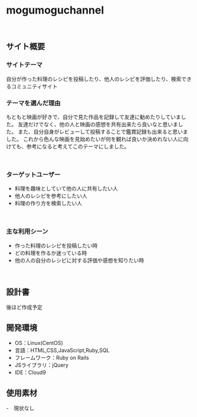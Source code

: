 # mogumoguchannel
​
## サイト概要
### サイトテーマ
自分が作った料理のレシピを投稿したり、他人のレシピを評価したり、検索できるコミュニティサイト
​
### テーマを選んだ理由
もともと映画が好きで、自分で見た作品を記録して友達に勧めたりしていました。
友達だけでなく、他の人と映画の感想を共有出来たら良いなと思いました。
また、自分自身がレビューして投稿することで鑑賞記録も出来ると思いました。
これから色んな映画を見始めたいが何を観れば良いか決めれない人に向けても、参考になると考えてこのテーマにしました。


​
### ターゲットユーザー
- 料理を趣味としていて他の人に共有したい人
- 他人のレシピを参考にしたい人
- 料理の作り方を検索したい人

​
### 主な利用シーン
- 作った料理のレシピを投稿したい時
- どの料理を作るか迷っている時
- 他の人の自分のレシピに対する評価や感想を知りたい時

​
## 設計書
後ほど作成予定
​
## 開発環境
- OS：Linux(CentOS)
- 言語：HTML,CSS,JavaScript,Ruby,SQL
- フレームワーク：Ruby on Rails
- JSライブラリ：jQuery
- IDE：Cloud9
​
## 使用素材
-　現状なし